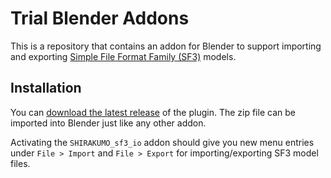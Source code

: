 # Trial Blender Addons
This is a repository that contains an addon for Blender to support importing and exporting [Simple File Format Family (SF3)](https://shirakumo.org/docs/sf3) models.

## Installation
You can [download the latest release](https://github.com/Shirakumo/sf3-blender-addon/releases/latest/) of the plugin. The zip file can be imported into Blender just like any other addon.

Activating the ``SHIRAKUMO_sf3_io`` addon should give you new menu entries under ``File > Import`` and ``File > Export`` for importing/exporting SF3 model files.
